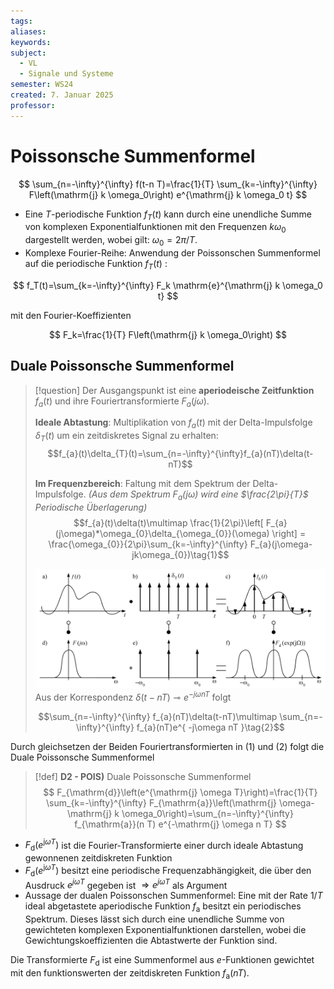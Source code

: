 ```yaml
---
tags: 
aliases: 
keywords: 
subject:
  - VL
  - Signale und Systeme
semester: WS24
created: 7. Januar 2025
professor:
---
```

 
# Poissonsche Summenformel

$$
\sum_{n=-\infty}^{\infty} f(t-n T)=\frac{1}{T} \sum_{k=-\infty}^{\infty} F\left(\mathrm{j} k \omega_0\right) e^{\mathrm{j} k \omega_0 t}
$$

- Eine $T$-periodische Funktion $f_T(t)$ kann durch eine unendliche Summe von komplexen Exponentialfunktionen mit den Frequenzen $k \omega_0$ dargestellt werden, wobei gilt: $\omega_0=2 \pi / T$.
- Komplexe Fourier-Reihe: Anwendung der Poissonschen Summenformel auf die periodische Funktion $f_T(t)$ :

$$
f_T(t)=\sum_{k=-\infty}^{\infty} F_k \mathrm{e}^{\mathrm{j} k \omega_0 t}
$$

mit den Fourier-Koeffizienten

$$
F_k=\frac{1}{T} F\left(\mathrm{j} k \omega_0\right)
$$
## Duale Poissonsche Summenformel

> [!question] Der Ausgangspunkt ist eine **aperiodeische Zeitfunktion** $f_{a}(t)$ und ihre Fouriertransformierte $F_{a}(j\omega)$.
> 
> **Ideale Abtastung**: Multiplikation von $f_{a}(t)$ mit der Delta-Impulsfolge $\delta_{T}(t)$ um ein zeitdiskretes Signal zu erhalten:
> $$f_{a}(t)\delta_{T}(t)=\sum_{n=-\infty}^{\infty}f_{a}(nT)\delta(t-nT)$$
> 
> **Im Frequenzbereich**: Faltung mit dem Spektrum der Delta-Impulsfolge. *(Aus dem Spektrum $F_{a}(j\omega)$ wird eine $\frac{2\pi}{T}$ Periodische Überlagerung)*
> $$f_{a}(t)\delta(t)\multimap \frac{1}{2\pi}\left[ F_{a}(j\omega)*\omega_{0}\delta_{\omega_{0}}(\omega) \right] = \frac{\omega_{0}}{2\pi}\sum_{k=-\infty}^{\infty} F_{a}(j\omega-jk\omega_{0})\tag{1}$$
>
> ![invert_dark|900](assets/DFT1.png)
> Aus der Korrespondenz $\delta(t-nT)\multimap e^{ -j\omega nT }$ folgt
> 
> $$\sum_{n=-\infty}^{\infty} f_{a}(nT)\delta(t-nT)\multimap \sum_{n=-\infty}^{\infty} f_{a}(nT)e^{ -j\omega nT }\tag{2}$$

Durch gleichsetzen der Beiden Fouriertransformierten in $(1)$ und $(2)$ folgt die Duale Poissonsche Summenformel

> [!def] **D2 - POIS)** Duale Poissonsche Summenformel 
> $$
> F_{\mathrm{d}}\left(e^{\mathrm{j} \omega T}\right)=\frac{1}{T} \sum_{k=-\infty}^{\infty} F_{\mathrm{a}}\left(\mathrm{j} \omega-\mathrm{j} k \omega_0\right)=\sum_{n=-\infty}^{\infty} f_{\mathrm{a}}(n T) e^{-\mathrm{j} \omega n T}
> $$

- $F_{\mathrm{d}}\left(e^{\mathrm{j} \omega T}\right)$ ist die Fourier-Transformierte einer durch ideale Abtastung gewonnenen zeitdiskreten Funktion
- $F_{\mathrm{d}}\left(e^{\mathrm{j} \omega T}\right)$ besitzt eine periodische Frequenzabhängigkeit, die über den Ausdruck $e^{j \omega T}$ gegeben ist $\Rightarrow e^{j \omega T}$ als Argument
- Aussage der dualen Poissonschen Summenformel: Eine mit der Rate $1 / T$ ideal abgetastete aperiodische Funktion $f_{\mathrm{a}}$ besitzt ein periodisches Spektrum. Dieses lässt sich durch eine unendliche Summe von gewichteten komplexen Exponentialfunktionen darstellen, wobei die Gewichtungskoeffizienten die Abtastwerte der Funktion sind.

Die Transformierte $F_{\mathrm{d}}$ ist eine Summenformel aus $e$-Funktionen gewichtet mit den funktionswerten der zeitdiskreten Funktion $f_{\mathrm{a}}(n T)$.

